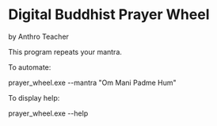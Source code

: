 # Digital Buddhist Prayer Wheel
by Anthro Teacher

This program repeats your mantra.

To automate:

prayer_wheel.exe --mantra "Om Mani Padme Hum"

To display help:

prayer_wheel.exe --help
